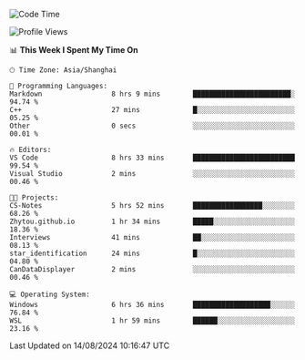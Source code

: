 <!--START_SECTION:waka-->
![Code Time](http://img.shields.io/badge/Code%20Time-1%2C900%20hrs%2034%20mins-blue)

![Profile Views](http://img.shields.io/badge/Profile%20Views-3-blue)

📊 **This Week I Spent My Time On** 

```text
🕑︎ Time Zone: Asia/Shanghai

💬 Programming Languages: 
Markdown                 8 hrs 9 mins        ████████████████████████░   94.74 % 
C++                      27 mins             █░░░░░░░░░░░░░░░░░░░░░░░░   05.25 % 
Other                    0 secs              ░░░░░░░░░░░░░░░░░░░░░░░░░   00.01 % 

🔥 Editors: 
VS Code                  8 hrs 33 mins       █████████████████████████   99.54 % 
Visual Studio            2 mins              ░░░░░░░░░░░░░░░░░░░░░░░░░   00.46 % 

🐱‍💻 Projects: 
CS-Notes                 5 hrs 52 mins       █████████████████░░░░░░░░   68.26 % 
Zhytou.github.io         1 hr 34 mins        █████░░░░░░░░░░░░░░░░░░░░   18.36 % 
Interviews               41 mins             ██░░░░░░░░░░░░░░░░░░░░░░░   08.13 % 
star_identification      24 mins             █░░░░░░░░░░░░░░░░░░░░░░░░   04.80 % 
CanDataDisplayer         2 mins              ░░░░░░░░░░░░░░░░░░░░░░░░░   00.46 % 

💻 Operating System: 
Windows                  6 hrs 36 mins       ███████████████████░░░░░░   76.84 % 
WSL                      1 hr 59 mins        ██████░░░░░░░░░░░░░░░░░░░   23.16 % 
```


 Last Updated on 14/08/2024 10:16:47 UTC
<!--END_SECTION:waka-->